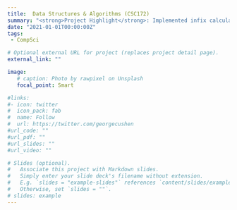 ```yaml
---
title: 	Data Structures & Algorithms (CSC172)
summary: "<strong>Project Highlight</strong>: Implemented infix calculation with the Shunting-Yard Algorithm, Huffman compression, and mapping tasks such as Dijkstra's shortest path algorithm, Prim's algorithm for minimum spanning trees, and map graphics using my own implementation for all underlying data structures.</br><strong>Content</strong>: Exploration of common algorithms and their underlying abstract data types and their implementation in Java and analysis of program run times, techniques of program design, analysis, and proof of correctness."
date: "2021-01-01T00:00:00Z"
tags:
 - CompSci

# Optional external URL for project (replaces project detail page).
external_link: ""

image:
   # caption: Photo by rawpixel on Unsplash
   focal_point: Smart

#links:
#- icon: twitter
#  icon_pack: fab
#  name: Follow
#  url: https://twitter.com/georgecushen
#url_code: ""
#url_pdf: ""
#url_slides: ""
#url_video: ""

# Slides (optional).
#   Associate this project with Markdown slides.
#   Simply enter your slide deck's filename without extension.
#   E.g. `slides = "example-slides"` references `content/slides/example-slides.md`.
#   Otherwise, set `slides = ""`.
# slides: example
---
```

